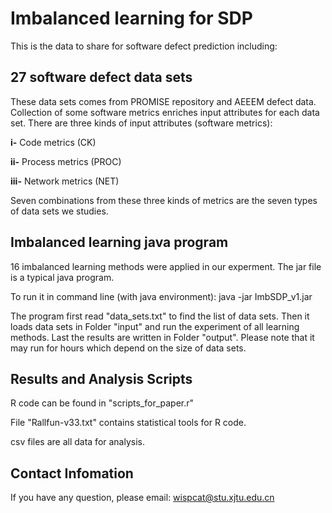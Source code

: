 # Imbalanced learning for SDP

This is the data to share for software defect prediction including:

## 27 software defect data sets
These data sets comes from PROMISE repository and AEEEM defect data.
Collection of some software metrics enriches input attributes for each data set.
There are three kinds of input attributes (software metrics):

**i-** Code metrics (CK)

**ii-** Process metrics (PROC)

**iii-** Network metrics (NET)

Seven combinations from these three kinds of metrics are the seven types of data sets we studies.

## Imbalanced learning java program 

16 imbalanced learning methods were applied in our experment.
The jar file is a typical java program.

To run it in command line (with java environment):
java -jar ImbSDP_v1.jar 

The program first read "data_sets.txt" to find the list of data sets.
Then it loads data sets in Folder "input" and run the experiment of all learning methods.
Last the results are written in Folder "output".
Please note that it may run for hours which depend on the size of data sets.

## Results and Analysis Scripts

R code can be found in "scripts_for_paper.r"

File "Rallfun-v33.txt" contains statistical tools for R code.

csv files are all data for analysis.

## Contact Infomation

If you have any question, please email: wispcat@stu.xjtu.edu.cn
